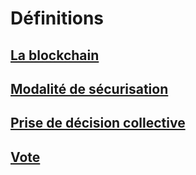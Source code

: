# Définitions
## [La blockchain](definitions/blockchain.md)
## [Modalité de sécurisation](definitions/security.md)
## [Prise de décision collective](definitions/decision.md)
## [Vote](definitions/vote.md)
